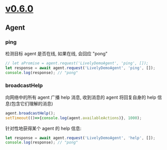 # [v0.6.0](https://github.com/wwj718/dynatalk-js/tree/v0.6.0)

## Agent

### ping

检测目标 agent 是否在线, 如果在线, 会回应 "pong"

```js
// let aPromise = agent.request('LivelyDemoAgent', 'ping', []);
let response = await agent.request('LivelyDemoAgent', 'ping', []);
console.log(response); // "pong"
```

### broadcastHelp

向网络中的所有 agent 广播 help 消息, 收到消息的 agent 将回复自身的 help 信息(包含它们理解的消息)

```js
agent.broadcastHelp();
setTimeout(()=>{console.log(agent.availableActions)}, 1000);
```

针对性地获得某个 agent 的 help 信息:

```js
let response = await agent.request('LivelyDemoAgent', 'help', []);
console.log(response); // "pong"
```

